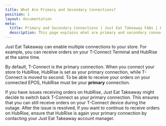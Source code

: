 ```yaml
---
title: What Are Primary and Secondary Connections?
position: 1
layout: documentation
meta:
  title: Primary and Secondary Connections | Just Eat Takeaway FAQs | HubRise
  description: This page explains what are primary and secondary connections on Just Eat Takeaway, and how to solve possible issues that arise from a wrong configuration of your store.
---
```


Just Eat Takeaway can enable multiple connections to your store.
For example, you can receive orders on your T-Connect Terminal and HubRise at the same time.

By default, T-Connect is the primary connection.
When you connect your store to HubRise, HubRise is set as your primary connection, while T-Connect is moved to second. 
To be able to receive your orders on your connected EPOS, HubRise must be your **primary** connection.

If you have issues receiving orders on HubRise, Just Eat Takeaway might decide to switch back T-Connect as your primary connection.
This ensures that you can still receive orders on your T-Connect device during the outage.
After the issue is resolved, if you want to continue to receive orders on HubRise, ensure that HubRise is again your primary connection by contacting your Just Eat Takeaway account manager.